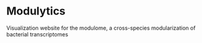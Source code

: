 # Modulytics
Visualization website for the modulome, a cross-species modularization of bacterial transcriptomes
